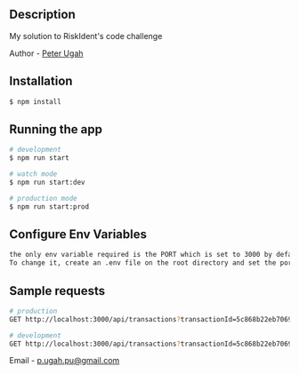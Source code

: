 ## Description

My solution to RiskIdent's code challenge

Author - [Peter Ugah](https://www.linkedin.com/in/peter-ugah-8a009b104/)

## Installation

```bash
$ npm install
```

## Running the app

```bash
# development
$ npm run start

# watch mode
$ npm run start:dev

# production mode
$ npm run start:prod
```

## Configure Env Variables

```bash
the only env variable required is the PORT which is set to 3000 by default.
To change it, create an .env file on the root directory and set the port to a port of your choice.
```

## Sample requests

```bash
# production
GET http://localhost:3000/api/transactions?transactionId=5c868b22eb7069b50c6d2d32&confidenceLevel=1

# development
GET http://localhost:3000/api/transactions?transactionId=5c868b22eb7069b50c6d2d32&confidenceLevel=1
```

Email - [p.ugah.pu@gmail.com](mailto:p.ugah.pu@gmail.com)
